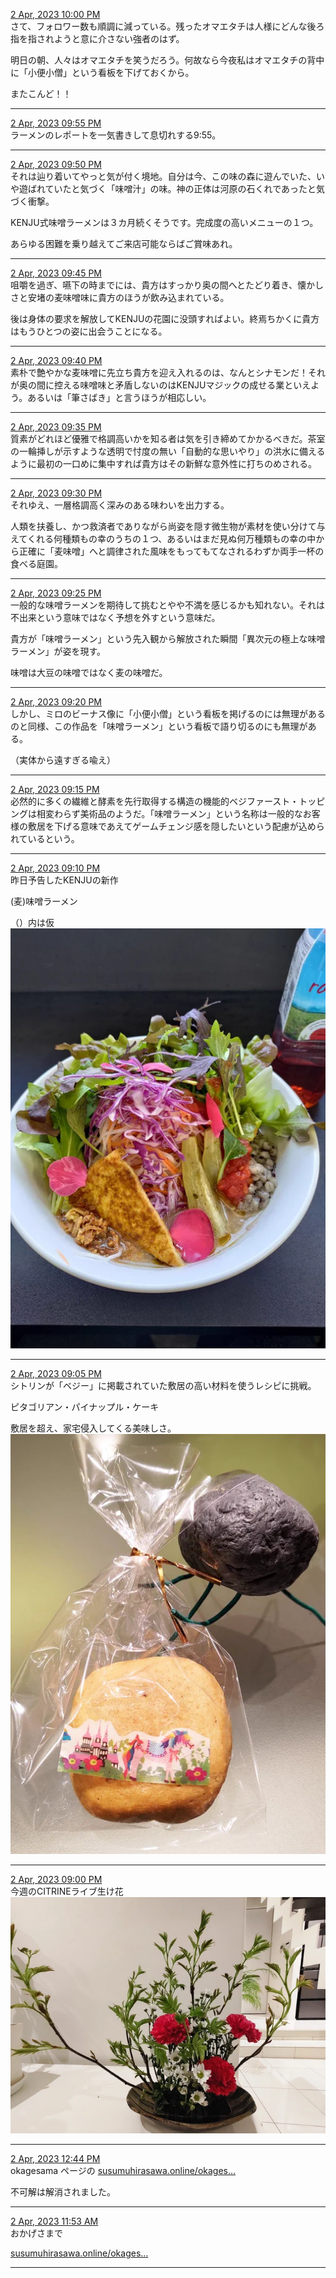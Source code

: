 [2 Apr, 2023 10:00 PM](https://twitter.com/hirasawa/status/1642512207018868736#m)  
さて、フォロワー数も順調に減っている。残ったオマエタチは人様にどんな後ろ指を指されようと意に介さない強者のはず。

明日の朝、人々はオマエタチを笑うだろう。何故なら今夜私はオマエタチの背中に「小便小僧」という看板を下げておくから。

またこんど！！  

---

[2 Apr, 2023 09:55 PM](https://twitter.com/hirasawa/status/1642510944512385025#m)  
ラーメンのレポートを一気書きして息切れする9:55。  

---

[2 Apr, 2023 09:50 PM](https://twitter.com/hirasawa/status/1642509686271533058#m)  
それは辿り着いてやっと気が付く境地。自分は今、この味の森に遊んでいた、いや遊ばれていたと気づく「味噌汁」の味。神の正体は河原の石くれであったと気づく衝撃。

KENJU式味噌ラーメンは３カ月続くそうです。完成度の高いメニューの１つ。

あらゆる困難を乗り越えてご来店可能ならばご賞味あれ。  

---

[2 Apr, 2023 09:45 PM](https://twitter.com/hirasawa/status/1642508428319784960#m)  
咀嚼を過ぎ、嚥下の時までには、貴方はすっかり奥の間へとたどり着き、懐かしさと安堵の麦味噌味に貴方のほうが飲み込まれている。

後は身体の要求を解放してKENJUの花園に没頭すればよい。終焉ちかくに貴方はもうひとつの姿に出会うことになる。  

---

[2 Apr, 2023 09:40 PM](https://twitter.com/hirasawa/status/1642507169584087046#m)  
素朴で艶やかな麦味噌に先立ち貴方を迎え入れるのは、なんとシナモンだ！それが奥の間に控える味噌味と矛盾しないのはKENJUマジックの成せる業といえよう。あるいは「筆さばき」と言うほうが相応しい。  

---

[2 Apr, 2023 09:35 PM](https://twitter.com/hirasawa/status/1642505911414689792#m)  
質素がどれほど優雅で格調高いかを知る者は気を引き締めてかかるべきだ。茶室の一輪挿しが示すような透明で忖度の無い「自動的な思いやり」の洪水に備えるように最初の一口めに集中すれば貴方はその新鮮な意外性に打ちのめされる。  

---

[2 Apr, 2023 09:30 PM](https://twitter.com/hirasawa/status/1642504656130658306#m)  
それゆえ、一層格調高く深みのある味わいを出力する。

人類を扶養し、かつ救済者でありながら尚姿を隠す微生物が素材を使い分けて与えてくれる何種類もの幸のうちの１つ、あるいはまだ見ぬ何万種類もの幸の中から正確に「麦味噌」へと調律された風味をもってもてなされるわずか両手一杯の食べる庭園。  

---

[2 Apr, 2023 09:25 PM](https://twitter.com/hirasawa/status/1642503394882465796#m)  
一般的な味噌ラーメンを期待して挑むとやや不満を感じるかも知れない。それは不出来という意味ではなく予想を外すという意味だ。

貴方が「味噌ラーメン」という先入観から解放された瞬間「異次元の極上な味噌ラーメン」が姿を現す。

味噌は大豆の味噌ではなく麦の味噌だ。  

---

[2 Apr, 2023 09:20 PM](https://twitter.com/hirasawa/status/1642502136712798209#m)  
しかし、ミロのビーナス像に「小便小僧」という看板を掲げるのには無理があるのと同様、この作品を「味噌ラーメン」という看板で語り切るのにも無理がある。

（実体から遠すぎる喩え）  

---

[2 Apr, 2023 09:15 PM](https://twitter.com/hirasawa/status/1642500878211985408#m)  
必然的に多くの繊維と酵素を先行取得する構造の機能的ベジファースト・トッピングは相変わらず美術品のようだ。「味噌ラーメン」という名称は一般的なお客様の敷居を下げる意味であえてゲームチェンジ感を隠したいという配慮が込められているという。  

---

[2 Apr, 2023 09:10 PM](https://twitter.com/hirasawa/status/1642499619983708163#m)  
昨日予告したKENJUの新作

(麦)味噌ラーメン　

（）内は仮  
![image](images/2023-04-02-10-0.png)  

---

[2 Apr, 2023 09:05 PM](https://twitter.com/hirasawa/status/1642498361910792192#m)  
シトリンが「ベジー」に掲載されていた敷居の高い材料を使うレシピに挑戦。

ピタゴリアン・パイナップル・ケーキ

敷居を超え、家宅侵入してくる美味しさ。  
![image](images/2023-04-02-11-0.png)  

---

[2 Apr, 2023 09:00 PM](https://twitter.com/hirasawa/status/1642497104710090752#m)  
今週のCITRINEライブ生け花  
![image](images/2023-04-02-12-0.png)  

---

[2 Apr, 2023 12:44 PM](https://twitter.com/hirasawa/status/1642372373440790529#m)  
okagesama ページの
<a href="https://www.susumuhirasawa.online/okagesama">susumuhirasawa.online/okages…</a>

不可解は解消されました。  

---

[2 Apr, 2023 11:53 AM](https://twitter.com/hirasawa/status/1642359531786366977#m)  
おかげさまで

<a href="https://www.susumuhirasawa.online/okagesama">susumuhirasawa.online/okages…</a>  

---

